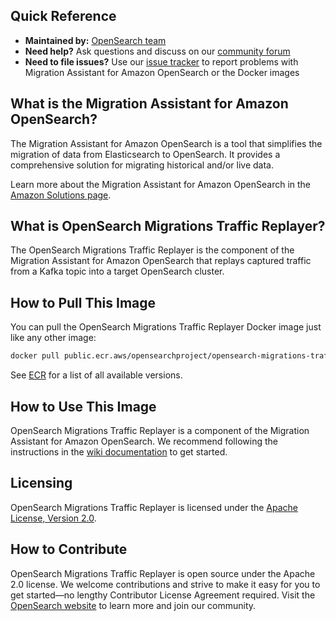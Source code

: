 ## Quick Reference

- **Maintained by:** [OpenSearch team](https://github.com/opensearch-project)
- **Need help?** Ask questions and discuss on our [community forum](https://forum.opensearch.org/tag/migration)
- **Need to file issues?** Use our [issue tracker](https://github.com/opensearch-project/opensearch-migrations/issues) to report problems with Migration Assistant for Amazon OpenSearch or the Docker images

## What is the Migration Assistant for Amazon OpenSearch?

The Migration Assistant for Amazon OpenSearch is a tool that simplifies the migration of data from Elasticsearch to OpenSearch. It provides a comprehensive solution for migrating historical and/or live data.

Learn more about the Migration Assistant for Amazon OpenSearch in the [Amazon Solutions page](https://aws.amazon.com/solutions/implementations/migration-assistant-for-amazon-opensearch-service/).

## What is OpenSearch Migrations Traffic Replayer?

The OpenSearch Migrations Traffic Replayer is the component of the Migration Assistant for Amazon OpenSearch that replays captured traffic from a Kafka topic into a target OpenSearch cluster.

## How to Pull This Image

You can pull the OpenSearch Migrations Traffic Replayer Docker image just like any other image:

```bash
docker pull public.ecr.aws/opensearchproject/opensearch-migrations-traffic-replayer:latest
```

See [ECR](https://gallery.ecr.aws/opensearchproject/opensearch-migrations-traffic-replayer) for a list of all available versions.

## How to Use This Image

OpenSearch Migrations Traffic Replayer is a component of the Migration Assistant for Amazon OpenSearch. We recommend following the instructions in the [wiki documentation](https://github.com/opensearch-project/opensearch-migrations/wiki) to get started.

## Licensing

OpenSearch Migrations Traffic Replayer is licensed under the [Apache License, Version 2.0](https://www.apache.org/licenses/LICENSE-2.0).

## How to Contribute

OpenSearch Migrations Traffic Replayer is open source under the Apache 2.0 license. We welcome contributions and strive to make it easy for you to get started—no lengthy Contributor License Agreement required. Visit the [OpenSearch website](https://opensearch.org) to learn more and join our community.

